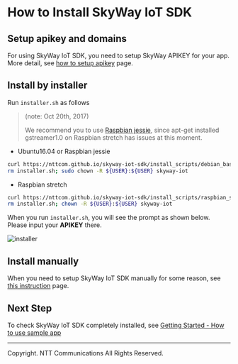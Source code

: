 # How to Install SkyWay IoT SDK

## Setup apikey and domains

For using SkyWay IoT SDK, you need to setup SkyWay APIKEY for your app. More detail, see [how to setup apikey](./how_to_setup_apikey.md) page.

## Install by installer

Run ``installer.sh`` as follows

> (note: Oct 20th, 2017)
>
> We recommend you to use [Raspbian jessie](https://downloads.raspberrypi.org/raspbian_lite/images/raspbian_lite-2017-07-05/), since apt-get installed gstreamer1.0 on Raspbian stretch has issues at this moment.

* Ubuntu16.04 or Raspbian jessie

```bash
curl https://nttcom.github.io/skyway-iot-sdk/install_scripts/debian_based/installer.sh > installer.sh; sudo -E bash - installer.sh
rm installer.sh; sudo chown -R ${USER}:${USER} skyway-iot
```

* Raspbian stretch

```bash
curl https://nttcom.github.io/skyway-iot-sdk/install_scripts/raspbian_stretch/installer.sh > installer.sh; sudo -E bash - installer.sh
rm installer.sh; chown -R ${USER}:${USER} skyway-iot
```

When you run ``installer.sh``, you will see the prompt as shown below. Please input your **APIKEY** there.

![installer](https://nttcom.github.io/skyway-iot-sdk/images/installer.jpg)

## Install manually

When you need to setup SkyWay IoT SDK manually for some reason, see [this instruction](./how_to_install_manually.md) page.

## Next Step

To check SkyWay IoT SDK completely installed, see [Getting Started - How to use sample app](./how_to_use_sample_app.md)

---
Copyright. NTT Communications All Rights Reserved.
